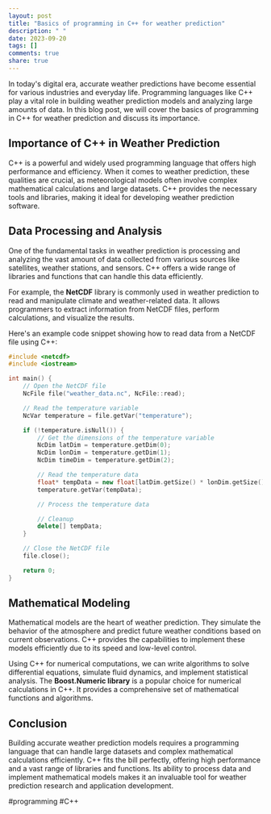 ```yaml
---
layout: post
title: "Basics of programming in C++ for weather prediction"
description: " "
date: 2023-09-20
tags: []
comments: true
share: true
---
```


In today's digital era, accurate weather predictions have become essential for various industries and everyday life. Programming languages like C++ play a vital role in building weather prediction models and analyzing large amounts of data. In this blog post, we will cover the basics of programming in C++ for weather prediction and discuss its importance.

## Importance of C++ in Weather Prediction

C++ is a powerful and widely used programming language that offers high performance and efficiency. When it comes to weather prediction, these qualities are crucial, as meteorological models often involve complex mathematical calculations and large datasets. C++ provides the necessary tools and libraries, making it ideal for developing weather prediction software.

## Data Processing and Analysis

One of the fundamental tasks in weather prediction is processing and analyzing the vast amount of data collected from various sources like satellites, weather stations, and sensors. C++ offers a wide range of libraries and functions that can handle this data efficiently.

For example, the **NetCDF** library is commonly used in weather prediction to read and manipulate climate and weather-related data. It allows programmers to extract information from NetCDF files, perform calculations, and visualize the results.

Here's an example code snippet showing how to read data from a NetCDF file using C++:

```cpp
#include <netcdf>
#include <iostream>

int main() {
    // Open the NetCDF file
    NcFile file("weather_data.nc", NcFile::read);

    // Read the temperature variable
    NcVar temperature = file.getVar("temperature");

    if (!temperature.isNull()) {
        // Get the dimensions of the temperature variable
        NcDim latDim = temperature.getDim(0);
        NcDim lonDim = temperature.getDim(1);
        NcDim timeDim = temperature.getDim(2);

        // Read the temperature data
        float* tempData = new float[latDim.getSize() * lonDim.getSize() * timeDim.getSize()];
        temperature.getVar(tempData);

        // Process the temperature data

        // Cleanup
        delete[] tempData;
    }

    // Close the NetCDF file
    file.close();

    return 0;
}
```

## Mathematical Modeling

Mathematical models are the heart of weather prediction. They simulate the behavior of the atmosphere and predict future weather conditions based on current observations. C++ provides the capabilities to implement these models efficiently due to its speed and low-level control.

Using C++ for numerical computations, we can write algorithms to solve differential equations, simulate fluid dynamics, and implement statistical analysis. The **Boost.Numeric library** is a popular choice for numerical calculations in C++. It provides a comprehensive set of mathematical functions and algorithms.

## Conclusion

Building accurate weather prediction models requires a programming language that can handle large datasets and complex mathematical calculations efficiently. C++ fits the bill perfectly, offering high performance and a vast range of libraries and functions. Its ability to process data and implement mathematical models makes it an invaluable tool for weather prediction research and application development.

#programming #C++